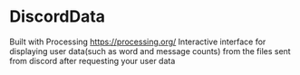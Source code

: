 # DiscordData
Built with Processing https://processing.org/
Interactive interface for displaying user data(such as word and message counts) from the files sent from discord after requesting your user data
